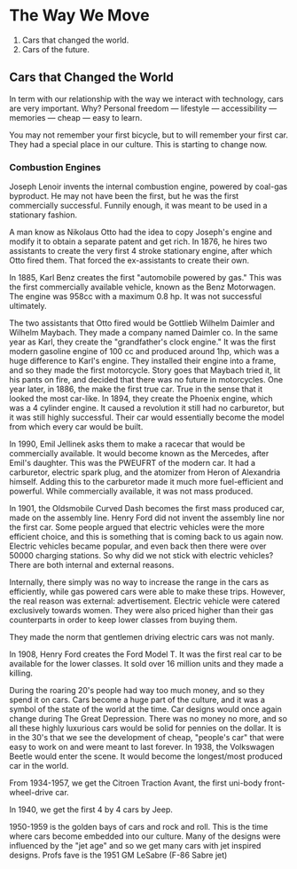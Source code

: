 # The Way We Move

1. Cars that changed the world.
2. Cars of the future.

## Cars that Changed the World

In term with our relationship with the way we interact with technology, cars are very important. Why? Personal freedom — lifestyle — accessibility — memories — cheap — easy to learn.

You may not remember your first bicycle, but to will remember your first car. They had a special place in our culture. This is starting to change now.

### Combustion Engines

Joseph Lenoir invents the internal combustion engine, powered by coal-gas byproduct. He may not have been the first, but he was the first commercially successful. Funnily enough, it was meant to be used in a stationary fashion.

A man know as Nikolaus Otto had the idea to copy Joseph's engine and modify it to obtain a separate patent and get rich. In 1876, he hires two assistants to create the very first 4 stroke stationary engine, after which Otto fired them. That forced the ex-assistants to create their own.

In 1885, Karl Benz creates the first "automobile powered by gas." This was the first commercially available vehicle, known as the Benz Motorwagen. The engine was 958cc with a maximum 0.8 hp. It was not successful ultimately.

The two assistants that Otto fired would be Gottlieb Wilhelm Daimler and Wilhelm Maybach. They made a company named Daimler co. In the same year as Karl, they create the "grandfather's clock engine." It was the first modern gasoline engine of 100 cc and produced around 1hp, which was a huge difference to Karl's engine. They installed their engine into a frame, and so they made the first motorcycle. Story goes that Maybach tried it, lit his pants on fire, and decided that there was no future in motorcycles. One year later, in 1886, the make the first true car. True in the sense that it looked the most car-like. In 1894, they create the Phoenix engine, which was a 4 cylinder engine. It caused a revolution it still had no carburetor, but it was still highly successful. Their car would essentially become the model from which every car would be built.

In 1990, Emil Jellinek asks them to make a racecar that would be commercially available. It would become known as the Mercedes, after Emil's daughter. This was the PWEUFRT of the modern car. It had a carburetor, electric spark plug, and the atomizer from Heron of Alexandria himself. Adding this to the carburetor made it much more fuel-efficient and powerful. While commercially available, it was not mass produced.

In 1901, the Oldsmobile Curved Dash becomes the first mass produced car, made on the assembly line. Henry Ford did not invent the assembly line nor the first car. Some people argued that electric vehicles were the more efficient choice, and this is something that is coming back to us again now. Electric vehicles became popular, and even back then there were over 50000 charging stations. So why did we not stick with electric vehicles? There are both internal and external reasons.

Internally, there simply was no way to increase the range in the cars as efficiently, while gas powered cars were able to make these trips. However, the real reason was external: advertisement. Electric vehicle were catered exclusively towards women. They were also priced higher than their gas counterparts in order to keep lower classes from buying them.

They made the norm that gentlemen driving electric cars was not manly.

In 1908, Henry Ford creates the Ford Model T. It was the first real car to be available for the lower classes. It sold over 16 million units and they made a killing.

During the roaring 20's people had way too much money, and so they spend it on cars. Cars become a huge part of the culture, and it was a symbol of the state of the world at the time. Car designs would once again change during The Great Depression. There was no money no more, and so all these highly luxurious cars would be solid for pennies on the dollar. It is in the 30's that we see the development of cheap, "people's car" that were easy to work on and were meant to last forever. In 1938, the Volkswagen Beetle would enter the scene. It would become the longest/most produced car in the world.

From 1934-1957, we get the Citroen Traction Avant, the first uni-body front-wheel-drive car.

In 1940, we get the first 4 by 4 cars by Jeep.

1950-1959 is the golden bays of cars and rock and roll. This is the time where cars become embedded into our culture. Many of the designs were influenced by the "jet age" and so we get many cars with jet inspired designs. Profs fave is the 1951 GM LeSabre (F-86 Sabre jet)